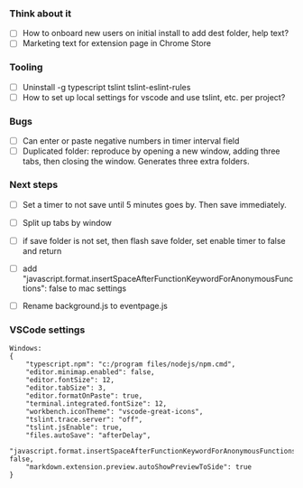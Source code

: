 ### Think about it
- [ ] How to onboard new users on initial install to add dest folder, help text?
- [ ] Marketing text for extension page in Chrome Store

### Tooling
- [ ] Uninstall -g typescript tslint tslint-eslint-rules
- [ ] How to set up local settings for vscode and use tslint, etc. per project?

### Bugs
- [ ] Can enter or paste negative numbers in timer interval field
- [ ] Duplicated folder: reproduce by opening a new window, adding three tabs, then closing the window. Generates three extra folders.

### Next steps
- [ ] Set a timer to not save until 5 minutes goes by. Then save immediately.
- [ ] Split up tabs by window
- [ ] if save folder is not set, then flash save folder, set enable timer to false and return
- [ ] add "javascript.format.insertSpaceAfterFunctionKeywordForAnonymousFunctions": false to mac settings
- [ ] Rename background.js to eventpage.js


### VSCode settings
```
Windows:
{
    "typescript.npm": "c:/program files/nodejs/npm.cmd",
    "editor.minimap.enabled": false,
    "editor.fontSize": 12,
    "editor.tabSize": 3,
    "editor.formatOnPaste": true,
    "terminal.integrated.fontSize": 12,
    "workbench.iconTheme": "vscode-great-icons",
    "tslint.trace.server": "off",
    "tslint.jsEnable": true,
    "files.autoSave": "afterDelay",
    "javascript.format.insertSpaceAfterFunctionKeywordForAnonymousFunctions": false,
    "markdown.extension.preview.autoShowPreviewToSide": true
}
